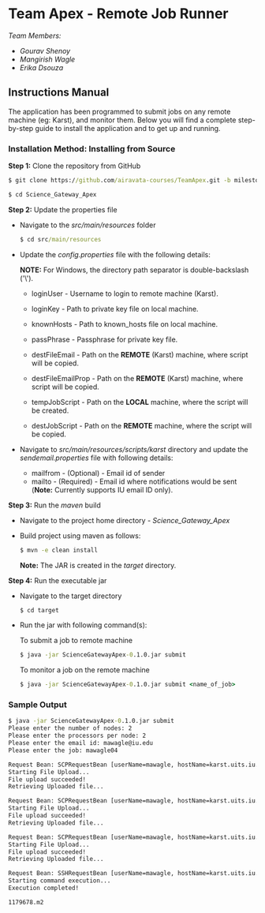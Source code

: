 # Team Apex - Remote Job Runner
_Team Members:_
* _Gourav Shenoy_
* _Mangirish Wagle_
* _Erika Dsouza_

## Instructions Manual
The application has been programmed to submit jobs on any remote machine (eg: Karst), and monitor them. Below you will find a complete step-by-step guide to install the application and to get up and running.

### Installation Method: Installing from Source

__Step 1:__ Clone the repository from GitHub

```cmd
$ git clone https://github.com/airavata-courses/TeamApex.git -b milestone-1

$ cd Science_Gateway_Apex
```

__Step 2:__ Update the properties file

* Navigate to the _src/main/resources_ folder

	```cmd
	$ cd src/main/resources
	```

* Update the _config.properties_ file with the following details:
	
	__NOTE:__ For Windows, the directory path separator is double-backslash ('\\').
	
	* loginUser - Username to login to remote machine (Karst).
	* loginKey - Path to private key file on local machine.
	* knownHosts - Path to known_hosts file on local machine.
	* passPhrase - Passphrase for private key file.
	
	* destFileEmail - Path on the __REMOTE__ (Karst) machine, where script will be copied.
	* destFileEmailProp - Path on the __REMOTE__ (Karst) machine, where script will be copied.
	
	* tempJobScript - Path on the __LOCAL__ machine, where the script will be created.
	* destJobScript - Path on the __REMOTE__ machine, where the script will be copied.

* Navigate to _src/main/resources/scripts/karst_ directory and update the _sendemail.properties_ file with following details:
	
	* mailfrom - (Optional) - Email id of sender
	* mailto - (Required) - Email id where notifications would be sent (__Note:__ Currently supports IU email ID only).
	
__Step 3:__ Run the _maven_ build

* Navigate to the project home directory - _Science_Gateway_Apex_

* Build project using maven as follows:

	```cmd
	$ mvn -e clean install
	```

	__Note:__ The JAR is created in the _target_ directory.

__Step 4:__ Run the executable jar

* Navigate to the target directory

	```cmd
	$ cd target
	```

* Run the jar with following command(s):

	To submit a job to remote machine
	
	```cmd
	$ java -jar ScienceGatewayApex-0.1.0.jar submit
	```

	To monitor a job on the remote machine
	
	```cmd
	$ java -jar ScienceGatewayApex-0.1.0.jar submit <name_of_job>
	```
	
### Sample Output

```cmd
$ java -jar ScienceGatewayApex-0.1.0.jar submit
Please enter the number of nodes: 2
Please enter the processors per node: 2
Please enter the email id: mawagle@iu.edu
Please enter the job: mawagle04

Request Bean: SCPRequestBean [userName=mawagle, hostName=karst.uits.iu.edu, passPhrase=aq1sw2de, privateKeyFilePath=/home/mangirish/.ssh/id_rsa, KnownHostsFilePath=/home/mangirish/.ssh/known_hosts, sourceFilePath=/home/mangirish/temp.script, destFilePath=/N/u/mawagle/Karst/temp.script, sshPort=22]
Starting File Upload...
File upload succeeded!
Retrieving Uploaded file...

Request Bean: SCPRequestBean [userName=mawagle, hostName=karst.uits.iu.edu, passPhrase=aq1sw2de, privateKeyFilePath=/home/mangirish/.ssh/id_rsa, KnownHostsFilePath=/home/mangirish/.ssh/known_hosts, sourceFilePath=/tmp/sendEmail6493528668696500013.sh, destFilePath=/N/u/mawagle/Karst/sendEmail.sh, sshPort=22]
Starting File Upload...
File upload succeeded!
Retrieving Uploaded file...

Request Bean: SCPRequestBean [userName=mawagle, hostName=karst.uits.iu.edu, passPhrase=aq1sw2de, privateKeyFilePath=/home/mangirish/.ssh/id_rsa, KnownHostsFilePath=/home/mangirish/.ssh/known_hosts, sourceFilePath=/tmp/sendmail339337881862529657.properties, destFilePath=/N/u/mawagle/Karst/sendmail.properties, sshPort=22]
Starting File Upload...
File upload succeeded!
Retrieving Uploaded file...

Request Bean: SSHRequestBean [userName=mawagle, hostName=karst.uits.iu.edu, passPhrase=aq1sw2de, privateKeyFilePath=/home/mangirish/.ssh/id_rsa, KnownHostsFilePath=/home/mangirish/.ssh/known_hosts, sshPort=22, command=qsub temp.script]
Starting command execution...
Execution completed!

1179678.m2
```